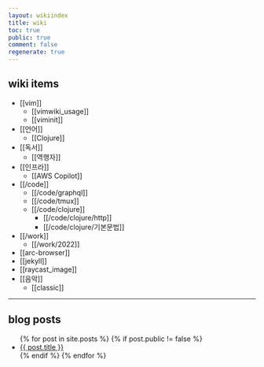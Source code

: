 ```yaml
---
layout: wikiindex
title: wiki
toc: true
public: true
comment: false
regenerate: true
---
```


## wiki items

- [[vim]]
  - [[vimwiki_usage]]
  - [[viminit]]
- [[언어]]
  - [[Clojure]]
- [[독서]]
  - [[역행자]]
- [[인프라]]
  - [[AWS Copilot]]
- [[/code]]
  - [[/code/graphql]]
  - [[/code/tmux]]
  - [[/code/clojure]]
    - [[/code/clojure/http]]
    - [[/code/clojure/기본문법]]
- [[/work]]
  - [[/work/2022]]
- [[arc-browser]]
- [[jekyll]]
- [[raycast_image]]
- [[음악]]
  - [[classic]]

---

## blog posts

<div>
    <ul>
{% for post in site.posts %}
    {% if post.public != false %}
        <li>
            <a class="post-link" href="{{ post.url | prepend: site.baseurl }}">
                {{ post.title }}
            </a>
        </li>
    {% endif %}
{% endfor %}
    </ul>
</div>
